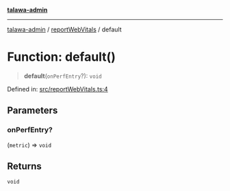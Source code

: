 [**talawa-admin**](../../README.md)

***

[talawa-admin](../../README.md) / [reportWebVitals](../README.md) / default

# Function: default()

> **default**(`onPerfEntry`?): `void`

Defined in: [src/reportWebVitals.ts:4](https://github.com/bint-Eve/talawa-admin/blob/bb9ac170c0ec806cc5423650a66bbe110c3af5d9/src/reportWebVitals.ts#L4)

## Parameters

### onPerfEntry?

(`metric`) => `void`

## Returns

`void`
